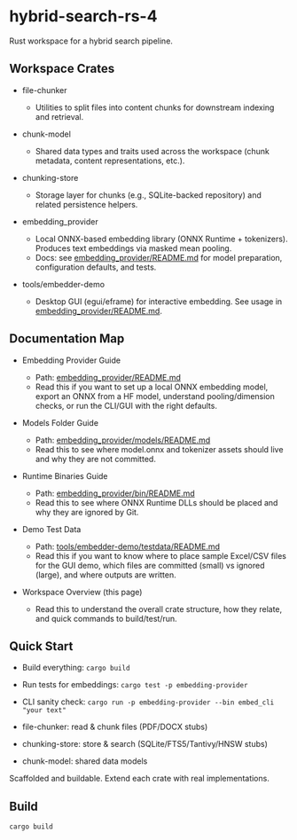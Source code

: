 # hybrid-search-rs-4

Rust workspace for a hybrid search pipeline.

## Workspace Crates

- file-chunker
  - Utilities to split files into content chunks for downstream indexing and retrieval.

- chunk-model
  - Shared data types and traits used across the workspace (chunk metadata, content representations, etc.).

- chunking-store
  - Storage layer for chunks (e.g., SQLite-backed repository) and related persistence helpers.

- embedding_provider
  - Local ONNX-based embedding library (ONNX Runtime + tokenizers). Produces text embeddings via masked mean pooling.
  - Docs: see [embedding_provider/README.md](embedding_provider/README.md) for model preparation, configuration defaults, and tests.

- tools/embedder-demo
  - Desktop GUI (egui/eframe) for interactive embedding. See usage in [embedding_provider/README.md](embedding_provider/README.md).

## Documentation Map

- Embedding Provider Guide
  - Path: [embedding_provider/README.md](embedding_provider/README.md)
  - Read this if you want to set up a local ONNX embedding model, export an ONNX from a HF model, understand pooling/dimension checks, or run the CLI/GUI with the right defaults.

- Models Folder Guide
  - Path: [embedding_provider/models/README.md](embedding_provider/models/README.md)
  - Read this to see where model.onnx and tokenizer assets should live and why they are not committed.

- Runtime Binaries Guide
  - Path: [embedding_provider/bin/README.md](embedding_provider/bin/README.md)
  - Read this to see where ONNX Runtime DLLs should be placed and why they are ignored by Git.

- Demo Test Data
  - Path: [tools/embedder-demo/testdata/README.md](tools/embedder-demo/testdata/README.md)
  - Read this if you want to know where to place sample Excel/CSV files for the GUI demo, which files are committed (small) vs ignored (large), and where outputs are written.

- Workspace Overview (this page)
  - Read this to understand the overall crate structure, how they relate, and quick commands to build/test/run.

## Quick Start

- Build everything: `cargo build`
- Run tests for embeddings: `cargo test -p embedding-provider`
- CLI sanity check: `cargo run -p embedding-provider --bin embed_cli "your text"`

- file-chunker: read & chunk files (PDF/DOCX stubs)
- chunking-store: store & search (SQLite/FTS5/Tantivy/HNSW stubs)
- chunk-model: shared data models

Scaffolded and buildable. Extend each crate with real implementations.

## Build

```
cargo build
```

